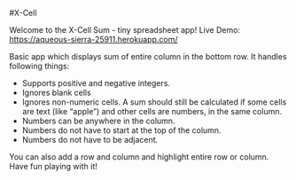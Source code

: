 #X-Cell

Welcome to the X-Cell Sum - tiny spreadsheet app!
Live Demo: https://aqueous-sierra-25911.herokuapp.com/

Basic app which displays sum of entire column in the bottom row. It handles following things:
- Supports positive and negative integers.
- Ignores blank cells
- Ignores non-numeric cells. A sum should still be calculated if some cells are text (like “apple”) and other cells are numbers, in the  same column.
- Numbers can be anywhere in the column.
- Numbers do not have to start at the top of the column.
- Numbers do not have to be adjacent.

You can also add a row and column and highlight entire row or column.
Have fun playing with it!
